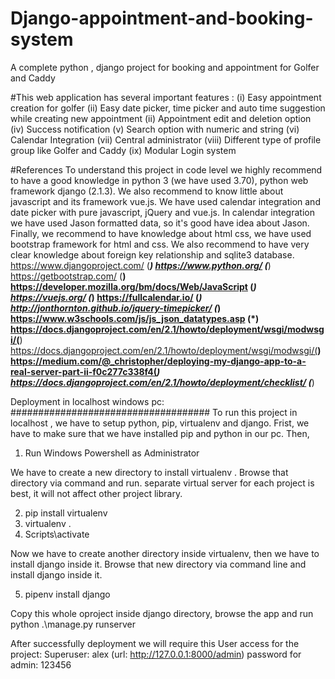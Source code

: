 # Django-appointment-and-booking-system
A complete python , django project for booking and appointment for Golfer and Caddy

#This  web application has several important features :
(i) Easy appointment creation  for golfer
(ii) Easy date picker, time picker and auto time suggestion while creating new appointment
(ii) Appointment edit and deletion  option
(iv) Success notification
(v) Search  option with numeric and string
(vi) Calendar Integration
(vii) Central administrator
(viii) Different type of profile group like Golfer and Caddy
(ix) Modular Login system


#References
To understand this project in code level we highly recommend  to have a good knowledge in python 3 (we have used 3.70), python web framework django (2.1.3). We also recommend to know little about javascript and its framework vue.js. We have used calendar integration and date picker with pure javascript, jQuery and vue.js. In calendar integration we have used Jason formatted data, so it's good have idea  about Jason. Finally, we recommend to have knowledge about html css, we have used bootstrap  framework for html and css. We also recommend to have very clear knowledge about foreign key relationship and sqlite3 database.
https://www.djangoproject.com/ (***)
https://www.python.org/ (***)
https://getbootstrap.com/ (**)
https://developer.mozilla.org/bm/docs/Web/JavaScript (*)
https://vuejs.org/ (*)
https://fullcalendar.io/ (*)
http://jonthornton.github.io/jquery-timepicker/ (*)
https://www.w3schools.com/js/js_json_datatypes.asp (*)
https://docs.djangoproject.com/en/2.1/howto/deployment/wsgi/modwsgi/(**)
https://docs.djangoproject.com/en/2.1/howto/deployment/wsgi/modwsgi/(**)
https://medium.com/@_christopher/deploying-my-django-app-to-a-real-server-part-ii-f0c277c338f4(*)
https://docs.djangoproject.com/en/2.1/howto/deployment/checklist/ (***)


Deployment in localhost windows pc:
####################################
To run this project in localhost , we have to setup python, pip, virtualenv and django.
Frist,  we have to make sure that we  have installed pip and python in our pc. Then,

1. Run Windows Powershell as Administrator

We have to create a new directory to install virtualenv . Browse that directory via command and run. separate virtual server for each project is best, it will not affect other project library.

2. pip install virtualenv
3. virtualenv .
4. Scripts\activate

Now we have to create another directory inside virtualenv, then we have to install django inside it. Browse that new directory via command line and install django inside it.

5. pipenv install django

Copy this  whole oproject inside django directory, browse the app and run
python .\manage.py runserver

After successfully deployment we will require this User access for the project:
Superuser: alex (url: http://127.0.0.1:8000/admin)
password for admin: 123456
